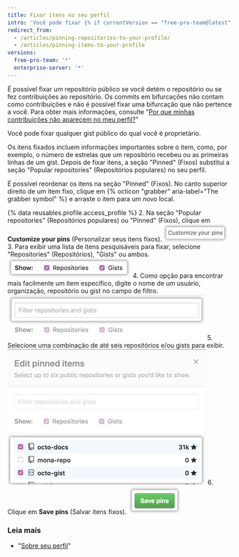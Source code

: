 ```yaml
---
title: Fixar itens no seu perfil
intro: 'Você pode fixar {% if currentVersion == "free-pro-team@latest" or currentVersion ver_gt "enterprise-server@2. 6" %}gists e {% endif %}repositórios no seu perfil para que outras pessoas possam ver rapidamente o seu melhor trabalho.'
redirect_from:
  - /articles/pinning-repositories-to-your-profile/
  - /articles/pinning-items-to-your-profile
versions:
  free-pro-team: '*'
  enterprise-server: '*'
---
```


É possível fixar um repositório público se você detém o repositório ou se fez contribuições ao repositório. Os commits em bifurcações não contam como contribuições e não é possível fixar uma bifurcação que não pertence a você. Para obter mais informações, consulte "[Por que minhas contribuições não aparecem no meu perfil?](/articles/why-are-my-contributions-not-showing-up-on-my-profile)"

Você pode fixar qualquer gist público do qual você é proprietário.

Os itens fixados incluem informações importantes sobre o item, como, por exemplo, o número de estrelas que um repositório recebeu ou as primeiras linhas de um gist. Depois de fixar itens, a seção "Pinned" (Fixos) substitui a seção "Popular repositories" (Repositórios populares) no seu perfil.

É possível reordenar os itens na seção "Pinned" (Fixos). No canto superior direito de um item fixo, clique em {% octicon "grabber" aria-label="The grabber symbol" %} e arraste o item para um novo local.

{% data reusables.profile.access_profile %}
2. Na seção "Popular repositories" (Repositórios populares) ou "Pinned" (Fixos), clique em **Customize your pins** (Personalizar seus itens fixos). ![Botão Customize your pins (Personalizar seus itens fixos)](/assets/images/help/profile/customize-pinned-repositories.png)
3. Para exibir uma lista de itens pesquisáveis para fixar, selecione "Repositories" (Repositórios), "Gists" ou ambos. ![Caixas de seleção para escolher os tipos de itens para exibir](/assets/images/help/profile/pinned-repo-picker.png)
4. Como opção para encontrar mais facilmente um item específico, digite o nome de um usuário, organização, repositório ou gist no campo de filtro. ![Filtrar itens](/assets/images/help/profile/pinned-repo-search.png)
5. Selecione uma combinação de até seis repositórios e/ou gists para exibir. ![Selecionar itens](/assets/images/help/profile/select-items-to-pin.png)
6. Clique em **Save pins** (Salvar itens fixos). ![Botão Save pins (Salvar itens fixos)](/assets/images/help/profile/save-pinned-repositories.png)

### Leia mais

- "[Sobre seu perfil](/articles/about-your-profile)"
